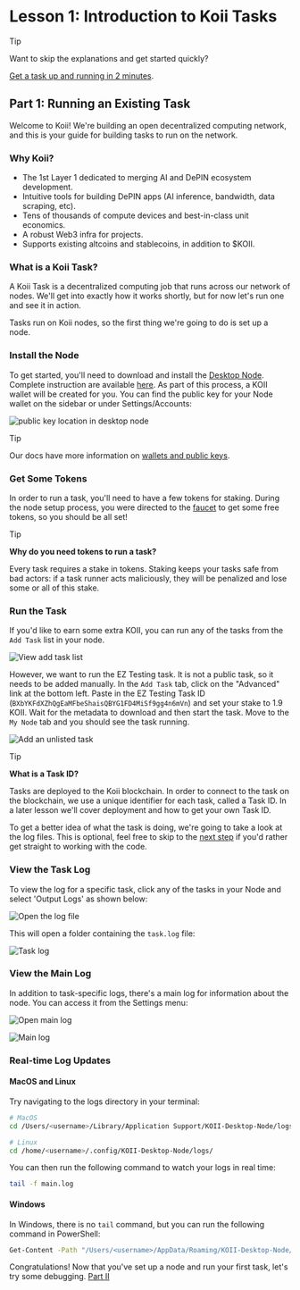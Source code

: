# Lesson 1: Introduction to Koii Tasks

> [!TIP]
>
> Want to skip the explanations and get started quickly?
>
> [Get a task up and running in 2 minutes](../Get%20Started%20-%20Quick%20Intro/README.md).

## Part 1: Running an Existing Task

Welcome to Koii! We're building an open decentralized computing network, and this is your guide for building tasks to run on the network.

### Why Koii?

- The 1st Layer 1 dedicated to merging AI and DePIN ecosystem development.
- Intuitive tools for building DePIN apps (AI inference, bandwidth, data scraping, etc).
- Tens of thousands of compute devices and best-in-class unit economics.
- A robust Web3 infra for projects.
- Supports existing altcoins and stablecoins, in addition to $KOII.

### What is a Koii Task?

A Koii Task is a decentralized computing job that runs across our network of nodes. We'll get into exactly how it works shortly, but for now let's run one and see it in action.

Tasks run on Koii nodes, so the first thing we're going to do is set up a node.

### Install the Node

To get started, you'll need to download and install the [Desktop Node](https://www.koii.network/node). Complete instruction are available [here](https://docs.koii.network/run-a-node/task-nodes/how-to-run-a-koii-node). As part of this process, a KOII wallet will be created for you. You can find the public key for your Node wallet on the sidebar or under Settings/Accounts:

![public key location in desktop node](./imgs/public-key.png)

> [!TIP]
>
> Our docs have more information on [wallets and public keys](https://docs.koii.network/run-a-node/task-nodes/concepts/tokens-and-wallets).

### Get Some Tokens

In order to run a task, you'll need to have a few tokens for staking. During the node setup process, you were directed to the [faucet](https://faucet.koii.network/) to get some free tokens, so you should be all set!

> [!TIP]
>
> **Why do you need tokens to run a task?**
>
> Every task requires a stake in tokens. Staking keeps your tasks safe from bad actors: if a task runner acts maliciously, they will be penalized and lose some or all of this stake.

### Run the Task

If you'd like to earn some extra KOII, you can run any of the tasks from the `Add Task` list in your node.

![View add task list](./imgs/task-list.png)

However, we want to run the EZ Testing task. It is not a public task, so it needs to be added manually. In the `Add Task` tab, click on the "Advanced" link at the bottom left. Paste in the EZ Testing Task ID (`BXbYKFdXZhQgEaMFbeShaisQBYG1FD4MiSf9gg4n6mVn`) and set your stake to 1.9 KOII. Wait for the metadata to download and then start the task. Move to the `My Node` tab and you should see the task running.

![Add an unlisted task](./imgs/add-task-advanced.png)

> [!TIP]
>
> **What is a Task ID?**
>
> Tasks are deployed to the Koii blockchain. In order to connect to the task on the blockchain, we use a unique identifier for each task, called a Task ID. In a later lesson we'll cover deployment and how to get your own Task ID.

To get a better idea of what the task is doing, we're going to take a look at the log files. This is optional, feel free to skip to the [next step](./PartIII.md) if you'd rather get straight to working with the code.

### View the Task Log

To view the log for a specific task, click any of the tasks in your Node and select 'Output Logs' as shown below:

![Open the log file](./imgs/my-node-open-logs.png)

This will open a folder containing the `task.log` file:

![Task log](./imgs/task-log.png)

### View the Main Log

In addition to task-specific logs, there's a main log for information about the node. You can access it from the Settings menu:

![Open main log](imgs/open-main-log.png)

![Main log](imgs/main-log.png)

### Real-time Log Updates

#### MacOS and Linux

Try navigating to the logs directory in your terminal:

```sh
# MacOS
cd /Users/<username>/Library/Application Support/KOII-Desktop-Node/logs/
```

```sh
# Linux
cd /home/<username>/.config/KOII-Desktop-Node/logs/
```

You can then run the following command to watch your logs in real time:

```sh
tail -f main.log
```

#### Windows

In Windows, there is no `tail` command, but you can run the following command in PowerShell:

```sh
Get-Content -Path "/Users/<username>/AppData/Roaming/KOII-Desktop-Node/logs/main.log" -Wait
```

Congratulations! Now that you've set up a node and run your first task, let's try some debugging. [Part II](./PartII.md)
